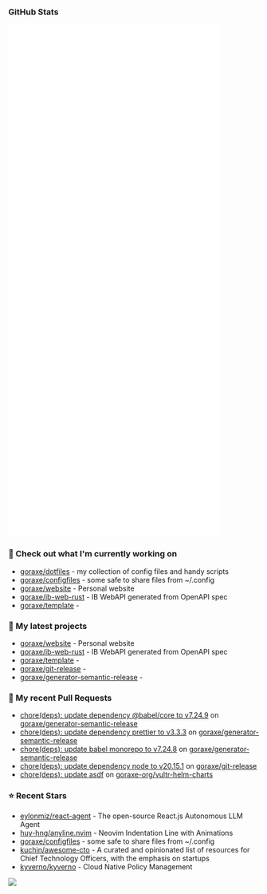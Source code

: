 
### GitHub Stats

<p align="left"><img src="https://raw.githubusercontent.com/goraxe/goraxe/main/github-metrics.svg" /></p>

### 👷 Check out what I'm currently working on

- [goraxe/dotfiles](https://github.com/goraxe/dotfiles) - my collection of config files and handy scripts
- [goraxe/configfiles](https://github.com/goraxe/configfiles) - some safe to share files from ~/.config 
- [goraxe/website](https://github.com/goraxe/website) - Personal website
- [goraxe/ib-web-rust](https://github.com/goraxe/ib-web-rust) - IB WebAPI generated from OpenAPI spec
- [goraxe/template](https://github.com/goraxe/template) - 
### 🌱 My latest projects

- [goraxe/website](https://github.com/goraxe/website) - Personal website
- [goraxe/ib-web-rust](https://github.com/goraxe/ib-web-rust) - IB WebAPI generated from OpenAPI spec
- [goraxe/template](https://github.com/goraxe/template) - 
- [goraxe/git-release](https://github.com/goraxe/git-release) - 
- [goraxe/generator-semantic-release](https://github.com/goraxe/generator-semantic-release) - 
### 🔨 My recent Pull Requests

- [chore(deps): update dependency @babel/core to v7.24.9](https://github.com/goraxe/generator-semantic-release/pull/135) on [goraxe/generator-semantic-release](https://github.com/goraxe/generator-semantic-release)
- [chore(deps): update dependency prettier to v3.3.3](https://github.com/goraxe/generator-semantic-release/pull/134) on [goraxe/generator-semantic-release](https://github.com/goraxe/generator-semantic-release)
- [chore(deps): update babel monorepo to v7.24.8](https://github.com/goraxe/generator-semantic-release/pull/133) on [goraxe/generator-semantic-release](https://github.com/goraxe/generator-semantic-release)
- [chore(deps): update dependency node to v20.15.1](https://github.com/goraxe/git-release/pull/93) on [goraxe/git-release](https://github.com/goraxe/git-release)
- [chore(deps): update asdf](https://github.com/goraxe-org/vultr-helm-charts/pull/39) on [goraxe-org/vultr-helm-charts](https://github.com/goraxe-org/vultr-helm-charts)
### ⭐ Recent Stars

- [eylonmiz/react-agent](https://github.com/eylonmiz/react-agent) - The open-source React.js Autonomous LLM Agent
- [huy-hng/anyline.nvim](https://github.com/huy-hng/anyline.nvim) - Neovim Indentation Line with Animations
- [goraxe/configfiles](https://github.com/goraxe/configfiles) - some safe to share files from ~/.config 
- [kuchin/awesome-cto](https://github.com/kuchin/awesome-cto) - A curated and opinionated list of resources for Chief Technology Officers, with the emphasis on startups
- [kyverno/kyverno](https://github.com/kyverno/kyverno) - Cloud Native Policy Management

![](https://komarev.com/ghpvc/?username=goraxe)

